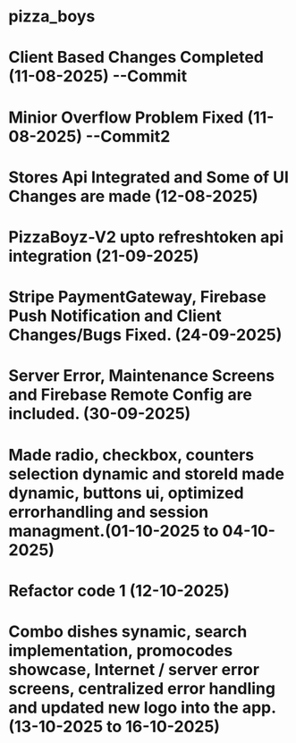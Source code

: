 # pizza_boys

# Client Based Changes Completed (11-08-2025)  --Commit
# Minior Overflow Problem Fixed (11-08-2025)  --Commit2
# Stores Api Integrated and Some of UI Changes are made  (12-08-2025)
# PizzaBoyz-V2 upto refreshtoken api integration (21-09-2025)
# Stripe PaymentGateway, Firebase Push Notification and Client Changes/Bugs Fixed. (24-09-2025)
# Server Error, Maintenance Screens and Firebase Remote Config are included. (30-09-2025)
# Made radio, checkbox, counters selection dynamic and storeId made dynamic, buttons ui, optimized errorhandling and session managment.(01-10-2025 to 04-10-2025)
# Refactor code 1 (12-10-2025)
# Combo dishes synamic, search implementation, promocodes showcase, Internet / server error screens, centralized error handling and updated new logo into the app. (13-10-2025 to 16-10-2025)